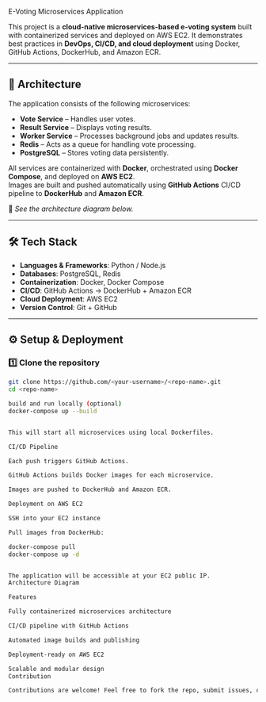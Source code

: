 E-Voting Microservices Application

This project is a **cloud-native microservices-based e-voting system** built with containerized services and deployed on AWS EC2. It demonstrates best practices in **DevOps, CI/CD, and cloud deployment** using Docker, GitHub Actions, DockerHub, and Amazon ECR.

---

## 🚀 Architecture

The application consists of the following microservices:

- **Vote Service** – Handles user votes.
- **Result Service** – Displays voting results.
- **Worker Service** – Processes background jobs and updates results.
- **Redis** – Acts as a queue for handling vote processing.
- **PostgreSQL** – Stores voting data persistently.

All services are containerized with **Docker**, orchestrated using **Docker Compose**, and deployed on **AWS EC2**.  
Images are built and pushed automatically using **GitHub Actions** CI/CD pipeline to **DockerHub** and **Amazon ECR**.

📌 *See the architecture diagram below.*

---

## 🛠️ Tech Stack

- **Languages & Frameworks**: Python / Node.js   
- **Databases**: PostgreSQL, Redis  
- **Containerization**: Docker, Docker Compose  
- **CI/CD**: GitHub Actions → DockerHub + Amazon ECR  
- **Cloud Deployment**: AWS EC2  
- **Version Control**: Git + GitHub  

---

## ⚙️ Setup & Deployment

### 1️⃣ Clone the repository
```bash
git clone https://github.com/<your-username>/<repo-name>.git
cd <repo-name>

build and run locally (optional)
docker-compose up --build


This will start all microservices using local Dockerfiles.

CI/CD Pipeline

Each push triggers GitHub Actions.

GitHub Actions builds Docker images for each microservice.

Images are pushed to DockerHub and Amazon ECR.

Deployment on AWS EC2

SSH into your EC2 instance

Pull images from DockerHub:

docker-compose pull
docker-compose up -d


The application will be accessible at your EC2 public IP.
Architecture Diagram

Features

Fully containerized microservices architecture

CI/CD pipeline with GitHub Actions

Automated image builds and publishing

Deployment-ready on AWS EC2

Scalable and modular design
Contribution

Contributions are welcome! Feel free to fork the repo, submit issues, or open pull requests.
